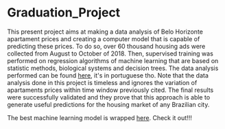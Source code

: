 # Graduation_Project

This present project aims at making a data analysis of Belo Horizonte apartament prices and creating a computer model that is capable of predicting these prices. To do so, over 60 thousand housing ads were collected from August to October of 2018. Then, supervised training was performed on regression algorithms of machine learning that are based on statistic methods, biological systems and decision trees. The data analysis performed can be found <a href=https://nbviewer.jupyter.org/github/gpass0s/Graduation_Project/blob/master/data_analysis.ipynb>here</a>, it's in portuguese tho. Note that the data analysis done in this project is timeless and ignores the variation of apartaments prices within time window previously cited. The final results were successfully validated and they prove that this approach is able to generate useful predictions for the housing market of any Brazilian city.

The best machine learning model is wrapped <a href=https://gpassos-portfolio.appspot.com/#/> here</a>. Check it out!!!




